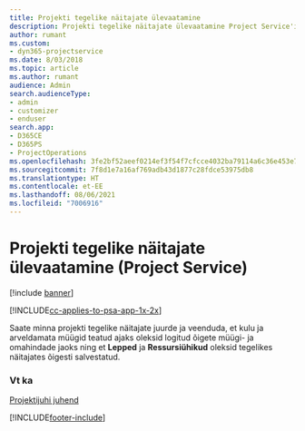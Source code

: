 ```yaml
---
title: Projekti tegelike näitajate ülevaatamine
description: Projekti tegelike näitajate ülevaatamine Project Service'is
author: rumant
ms.custom:
- dyn365-projectservice
ms.date: 8/03/2018
ms.topic: article
ms.author: rumant
audience: Admin
search.audienceType:
- admin
- customizer
- enduser
search.app:
- D365CE
- D365PS
- ProjectOperations
ms.openlocfilehash: 3fe2bf52aeef0214ef3f54f7cfcce4032ba79114a6c36e453e7412a85af52a49
ms.sourcegitcommit: 7f8d1e7a16af769adb43d1877c28fdce53975db8
ms.translationtype: HT
ms.contentlocale: et-EE
ms.lasthandoff: 08/06/2021
ms.locfileid: "7006916"
---
```

# <a name="review-project-actuals-project-service"></a>Projekti tegelike näitajate ülevaatamine (Project Service)

[!include [banner](../includes/psa-now-project-operations.md)]

[!INCLUDE[cc-applies-to-psa-app-1x-2x](../includes/cc-applies-to-psa-app-1x-2x.md)]

Saate minna projekti tegelike näitajate juurde ja veenduda, et kulu ja arveldamata müügid teatud ajaks oleksid logitud õigete müügi- ja omahindade jaoks ning et **Lepped** ja **Ressursiühikud** oleksid tegelikes näitajates õigesti salvestatud.  
  
### <a name="see-also"></a>Vt ka  
 [Projektijuhi juhend](../psa/project-manager-guide.md)


[!INCLUDE[footer-include](../includes/footer-banner.md)]